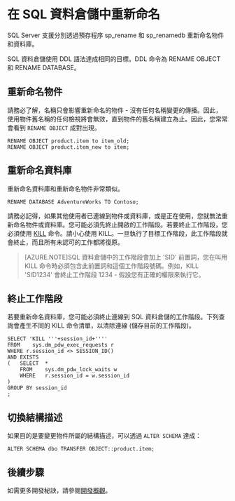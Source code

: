<properties
   pageTitle="在 SQL 資料倉儲中重新命名 | Microsoft Azure"
   description="在 Azure SQL 資料倉儲中重新命名物件和資料庫以開發解決方案的秘訣。"
   services="sql-data-warehouse"
   documentationCenter="NA"
   authors="jrowlandjones"
   manager="barbkess"
   editor=""/>

<tags
   ms.service="sql-data-warehouse"
   ms.devlang="NA"
   ms.topic="article"
   ms.tgt_pltfrm="NA"
   ms.workload="data-services"
   ms.date="06/26/2015"
   ms.author="JRJ@BigBangData.co.uk;barbkess"/>

# 在 SQL 資料倉儲中重新命名
SQL Server 支援分別透過預存程序 sp_rename 和 sp_renamedb 重新命名物件和資料庫。

SQL 資料倉儲使用 DDL 語法達成相同的目標。DDL 命令為 RENAME OBJECT 和 RENAME DATABASE。

## 重新命名物件

請務必了解，名稱只會影響重新命名的物件 - 沒有任何名稱變更的傳播。因此，使用物件舊名稱的任何檢視將會無效，直到物件的舊名稱建立為止。因此，您常常會看到 `RENAME OBJECT` 成對出現。

```
RENAME OBJECT product.item to item_old;
RENAME OBJECT product.item_new to item;
```

## 重新命名資料庫

重新命名資料庫和重新命名物件非常類似。

```
RENAME DATABASE AdventureWorks TO Contoso;
```

請務必記得，如果其他使用者已連線到物件或資料庫，或是正在使用，您就無法重新命名物件或資料庫。您可能必須先終止開啟的工作階段。若要終止工作階段，您必須使用 [KILL][] 命令。請小心使用 KILL。一旦執行了目標工作階段，此工作階段就會終止，而且所有未認可的工作都將復原。

> [AZURE.NOTE]SQL 資料倉儲中的工作階段會加上 'SID' 前置詞，您在叫用 KILL 命令時必須包含此前置詞和這個工作階段號碼。例如，KILL 'SID1234' 會終止工作階段 1234 - 假設您有正確的權限來執行它。

## 終止工作階段
若要重新命名資料庫，您可能必須終止連線到 SQL 資料倉儲的工作階段。下列查詢會產生不同的 KILL 命令清單，以清除連線 (儲存目前的工作階段)。

```
SELECT 'KILL '''+session_id+''''
FROM	sys.dm_pdw_exec_requests r
WHERE r.session_id <> SESSION_ID()
AND EXISTS
(	SELECT 	*
	FROM 	sys.dm_pdw_lock_waits w
	WHERE 	r.session_id = w.session_id
)
GROUP BY session_id
;
```

## 切換結構描述
如果目的是要變更物件所屬的結構描述，可以透過 `ALTER SCHEMA` 達成：

```
ALTER SCHEMA dbo TRANSFER OBJECT::product.item;
```


## 後續步驟
如需更多開發秘訣，請參閱[開發概觀][]。

<!--Image references-->

<!--Article references-->
[開發概觀]: sql-data-warehouse-overview-develop.md

<!--MSDN references-->
[KILL]: https://msdn.microsoft.com/zh-tw/library/ms173730.aspx

<!--Other Web references-->
[Azure management portal]: http://portal.azure.com/

<!---HONumber=July15_HO1-->